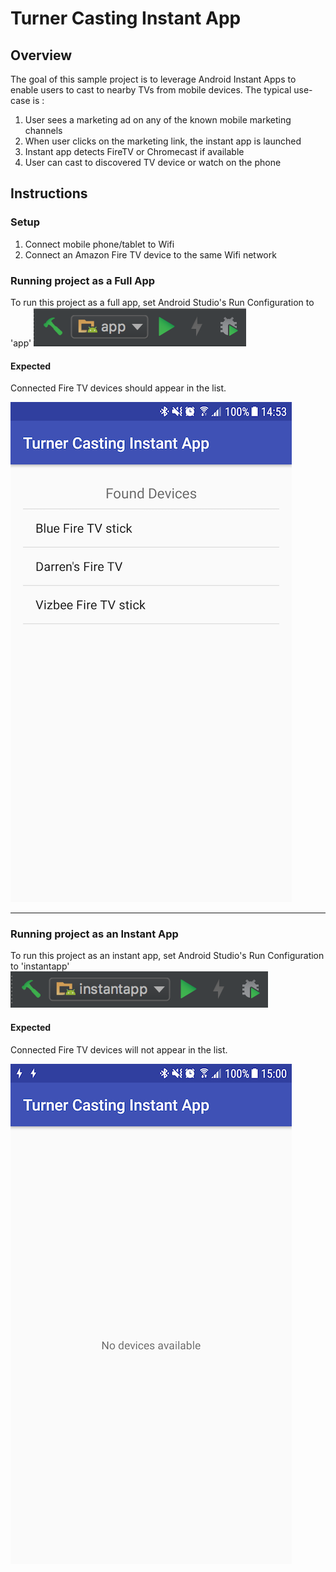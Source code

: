 # Turner Casting Instant App

## Overview

The goal of this sample project is to leverage Android Instant Apps to enable users to cast to nearby TVs from mobile devices. The typical use-case is :

1. User sees a marketing ad on any of the known mobile marketing channels
2. When user clicks on the marketing link, the instant app is launched
3. Instant app detects FireTV or Chromecast if available
4. User can cast to discovered TV device or watch on the phone

## Instructions

### Setup
1. Connect mobile phone/tablet to Wifi
2. Connect an Amazon Fire TV device to the same Wifi network

### Running project as a Full App
To run this project as a full app, set Android Studio's Run Configuration to 'app'
![alt text][fullAppRunConfig]

#### Expected
Connected Fire TV devices should appear in the list.

![alt text][fullAppScreenshot]

[fullAppRunConfig]: screenshots/full_app_run_config.png ""
[fullAppScreenshot]: screenshots/full_app_screenshot.png ""

---

### Running project as an Instant App
To run this project as an instant app, set Android Studio's Run Configuration to 'instantapp'
![alt text][instantAppRunConfig]

#### Expected
Connected Fire TV devices will not appear in the list.

![alt text][instantAppScreenshot]

[instantAppRunConfig]: screenshots/instant_app_run_config.png ""
[instantAppScreenshot]: screenshots/instant_app_screenshot.png ""
